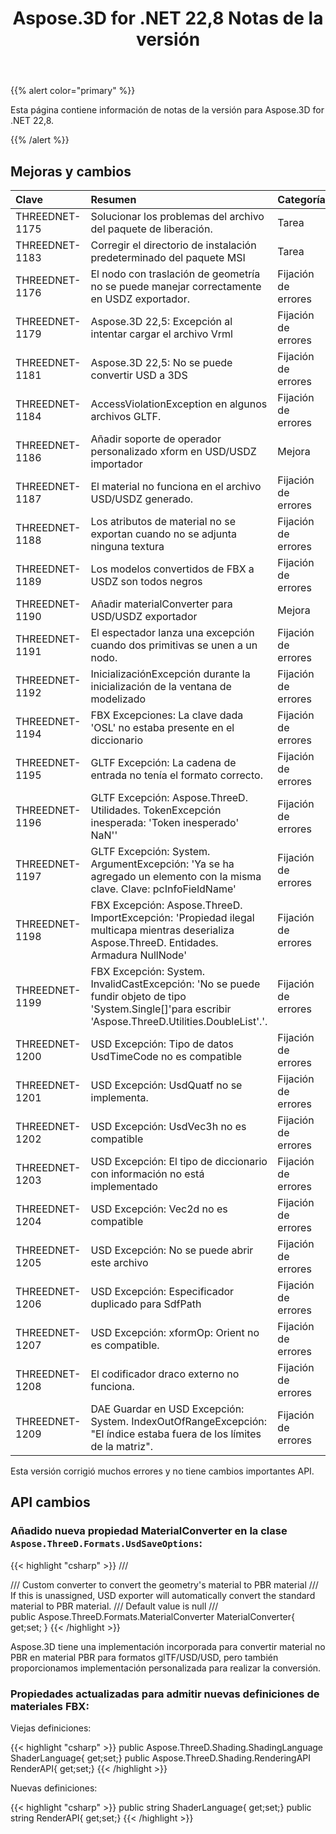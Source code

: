 ﻿---
title: Aspose.3D for .NET 22,8 Notas de la versión
type: docs
weight: 5
url: /es/net/aspose-3d-for-net-22-8-release-notes/
description: Las notas de la liberación de Aspose.3D for .NET 22,8.
---
{{% alert color="primary" %}}

Esta página contiene información de notas de la versión para Aspose.3D for .NET 22,8.

{{% /alert %}}
## **Mejoras y cambios**

|**Clave**|**Resumen**|**Categoría**|
|:- |:- |:- |
|THREEDNET-1175 |Solucionar los problemas del archivo del paquete de liberación.|Tarea|
|THREEDNET-1183 |Corregir el directorio de instalación predeterminado del paquete MSI|Tarea|
|THREEDNET-1176 |El nodo con traslación de geometría no se puede manejar correctamente en USDZ exportador.|Fijación de errores|
|THREEDNET-1179 |Aspose.3D 22,5: Excepción al intentar cargar el archivo Vrml|Fijación de errores|
|THREEDNET-1181 |Aspose.3D 22,5: No se puede convertir USD a 3DS|Fijación de errores|
|THREEDNET-1184 |AccessViolationException en algunos archivos GLTF.|Fijación de errores|
|THREEDNET-1186 |Añadir soporte de operador personalizado xform en USD/USDZ importador|Mejora|
|THREEDNET-1187 |El material no funciona en el archivo USD/USDZ generado.|Fijación de errores|
|THREEDNET-1188 |Los atributos de material no se exportan cuando no se adjunta ninguna textura|Fijación de errores|
|THREEDNET-1189 |Los modelos convertidos de FBX a USDZ son todos negros|Fijación de errores|
|THREEDNET-1190 |Añadir materialConverter para USD/USDZ exportador|Mejora|
|THREEDNET-1191 |El espectador lanza una excepción cuando dos primitivas se unen a un nodo.|Fijación de errores|
|THREEDNET-1192 |InicializaciónExcepción durante la inicialización de la ventana de modelizado|Fijación de errores|
|THREEDNET-1194 |FBX Excepciones: La clave dada 'OSL' no estaba presente en el diccionario|Fijación de errores|
|THREEDNET-1195 |GLTF Excepción: La cadena de entrada no tenía el formato correcto.|Fijación de errores|
|THREEDNET-1196 |GLTF Excepción: Aspose.ThreeD. Utilidades. TokenExcepción inesperada: 'Token inesperado' NaN''|Fijación de errores|
|THREEDNET-1197 |GLTF Excepción: System. ArgumentExcepción: 'Ya se ha agregado un elemento con la misma clave. Clave: pcInfoFieldName'|Fijación de errores|
|THREEDNET-1198 |FBX Excepción: Aspose.ThreeD. ImportExcepción: 'Propiedad ilegal multicapa mientras deserializa Aspose.ThreeD. Entidades. Armadura NullNode'|Fijación de errores|
|THREEDNET-1199 |FBX Excepción: System. InvalidCastExcepción: 'No se puede fundir objeto de tipo 'System.Single[]'para escribir 'Aspose.ThreeD.Utilities.DoubleList'.'.|Fijación de errores|
|THREEDNET-1200 |USD Excepción: Tipo de datos UsdTimeCode no es compatible|Fijación de errores|
|THREEDNET-1201 |USD Excepción: UsdQuatf no se implementa.|Fijación de errores|
|THREEDNET-1202 |USD Excepción: UsdVec3h no es compatible|Fijación de errores|
|THREEDNET-1203 |USD Excepción: El tipo de diccionario con información no está implementado|Fijación de errores|
|THREEDNET-1204 |USD Excepción: Vec2d no es compatible|Fijación de errores|
|THREEDNET-1205 |USD Excepción: No se puede abrir este archivo|Fijación de errores|
|THREEDNET-1206 |USD Excepción: Especificador duplicado para SdfPath|Fijación de errores|
|THREEDNET-1207 |USD Excepción: xformOp: Orient no es compatible.|Fijación de errores|
|THREEDNET-1208 |El codificador draco externo no funciona.|Fijación de errores|
|THREEDNET-1209 |DAE Guardar en USD Excepción: System. IndexOutOfRangeExcepción: "El índice estaba fuera de los límites de la matriz".|Fijación de errores|


Esta versión corrigió muchos errores y no tiene cambios importantes API.

## API cambios ##


### Añadido nueva propiedad MaterialConverter en la clase `Aspose.ThreeD.Formats.UsdSaveOptions`:

{{< highlight "csharp" >}}
        /// <summary>
        /// Custom converter to convert the geometry's material to PBR material
        /// If this is unassigned, USD exporter will automatically convert the standard material to PBR material.
        /// Default value is null
        /// </summary>
        public Aspose.ThreeD.Formats.MaterialConverter MaterialConverter{ get;set; }
{{< /highlight >}}



Aspose.3D tiene una implementación incorporada para convertir material no PBR en material PBR para formatos glTF/USD/USD, pero también proporcionamos implementación personalizada para realizar la conversión.



### Propiedades actualizadas para admitir nuevas definiciones de materiales FBX:

Viejas definiciones:

{{< highlight "csharp" >}}
        public Aspose.ThreeD.Shading.ShadingLanguage ShaderLanguage{ get;set;}
        public Aspose.ThreeD.Shading.RenderingAPI RenderAPI{ get;set;}
{{< /highlight >}}

Nuevas definiciones:

{{< highlight "csharp" >}}
        public string ShaderLanguage{ get;set;}
        public string RenderAPI{ get;set;}
{{< /highlight >}}
		
		




